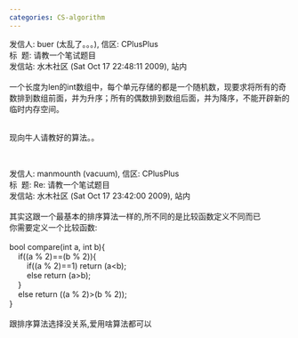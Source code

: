 ```yaml
---
categories: CS-algorithm
---
```

发信人: buer (太乱了。。。), 信区: CPlusPlus<br />标 &nbsp;题: 请教一个笔试题目<br />发信站: 水木社区 (Sat Oct 17 22:48:11 2009), 站内<br /><br />一个长度为len的int数组中，每个单元存储的都是一个随机数，现要求将所有的奇数排到数组前面，并为升序；所有的偶数排到数组后面，并为降序，不能开辟新的临时内存空间。<br /><br /><p>现向牛人请教好的算法。。</p><p>&nbsp;</p><p>发信人: manmounth (vacuum), 信区: CPlusPlus<br />标 &nbsp;题: Re: 请教一个笔试题目<br />发信站: 水木社区 (Sat Oct 17 23:42:00 2009), 站内<br /><br />其实这跟一个最基本的排序算法一样的,所不同的是比较函数定义不同而已<br />你需要定义一个比较函数:<br /><br />bool compare(int a, int b){<br />&nbsp;&nbsp; &nbsp;if((a % 2)==(b % 2)){<br />&nbsp;&nbsp; &nbsp; &nbsp; &nbsp;if((a % 2)==1) return (a&lt;b);<br />&nbsp;&nbsp; &nbsp; &nbsp; &nbsp;else return (a&gt;b); <br />&nbsp;&nbsp; &nbsp;}<br />&nbsp;&nbsp; &nbsp;else return ((a % 2)&gt;(b % 2));<br />}<br /><br />跟排序算法选择没关系,爱用啥算法都可以&nbsp;</p>